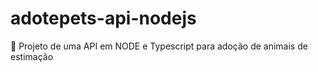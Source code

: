 # adotepets-api-nodejs
🐶 Projeto de uma API em NODE e Typescript para adoção de animais de estimação
